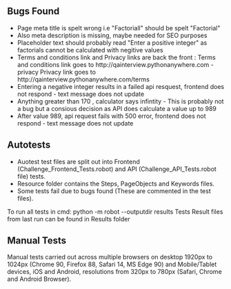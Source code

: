 <h2>Bugs Found</h2>
<ul>
  <li>Page meta title is spelt wrong i.e "Factoriall" should be spelt "Factorial"</li>
  <li>Also meta description is missing, maybe needed for SEO purposes</li>
  <li>Placeholder text should probably read "Enter a positive integer" as factorials cannot be calculated with negitive values</li>
  <li>Terms and conditions link and Privacy links are back the front :
Terms and conditions link goes to http://qainterview.pythonanywhere.com - privacy
Privacy link goes to http://qainterview.pythonanywhere.com/terms</li>
<li>Entering a negative integer results in a failed api resquest, frontend does not respond - text message does not update</li>
<li>Anything greater than 170 , calculator says infintity - This is probably not a bug but a consious decision as API does calculate a value up to 989</li>
<li>After value 989, api request fails with 500 error,  frontend does not respond - text message does not update </li>
</ul>

<h2>Autotests</h2>
<ul>
 <li>Auotest test files are split out into Frontend (Challenge_Frontend_Tests.robot) and API (Challenge_API_Tests.robot file) tests.</li>
 <li> Resource folder contains the Steps, PageObjects and Keywords files.</li>
 <li> Some tests fail due to bugs found (These are commented in the test files).</li>
</ul>

To run all tests in cmd: python -m robot --outputdir results Tests
Result files from last run can be found in Results folder

<h2>Manual Tests</h2>
Manual tests carried out across multiple browsers on desktop 1920px to 1024px (Chrome 90, Firefox 88, Safari 14, MS Edge 90) and Mobile/Tablet devices, iOS and Android, resolutions from 320px to 780px (Safari, Chrome and Android Browser).

